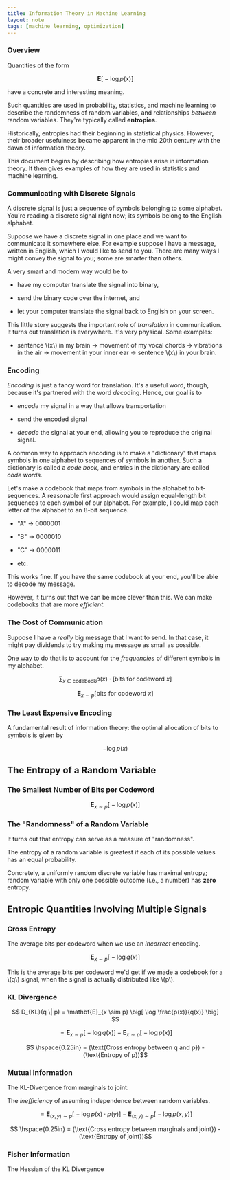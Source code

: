 ```yaml
---
title: Information Theory in Machine Learning 
layout: note
tags: [machine learning, optimization]
---
```


### Overview

Quantities of the form

$$ \mathbf{E} \big[ - \log p(x) \big] $$

have a concrete and interesting meaning.

Such quantities are used in probability, statistics, and machine learning to describe the randomness of random variables, and relationships *between* random variables.
They're typically called **entropies**.

Historically, entropies had their beginning in statistical physics.
However, their broader usefulness became apparent in the mid 20th century with the dawn of information theory.

This document begins by describing how entropies arise in information theory.
It then gives examples of how they are used in statistics and machine learning.

### Communicating with Discrete Signals

A discrete signal is just a sequence of symbols belonging to some alphabet. 
You're reading a discrete signal right now; its symbols belong to the English alphabet. 

Suppose we have a discrete signal in one place and we want to communicate it somewhere else.
For example suppose I have a message, written in English, which I would like to send to you.
There are many ways I might convey the signal to you; some are smarter than others.

A very smart and modern way would be to 

* have my computer translate the signal into binary,

* send the binary code over the internet, and 

* let your computer translate the signal back to English on your screen.

This little story suggests the important role of *translation* in communication.
It turns out translation is everywhere. It's very physical. Some examples:

* sentence \\(x\\) in my brain &rarr; movement of my vocal chords &rarr; vibrations in the air &rarr; movement in your inner ear &rarr; sentence \\(x\\) in your brain. 


### Encoding

*Encoding* is just a fancy word for translation.
It's a useful word, though, because it's partnered with the word *de*coding. 
Hence, our goal is to 

* *encode* my signal in a way that allows transportation 

* send the encoded signal

* *decode* the signal at your end, allowing you to reproduce the original signal.

A common way to approach encoding is to make a "dictionary" that maps symbols in one alphabet to sequences of symbols in another.
Such a dictionary is called a *code book*, and entries in the dictionary are called *code words*.

Let's make a codebook that maps from symbols in the alphabet to bit-sequences.
A reasonable first approach would assign equal-length bit sequences to each symbol of our alphabet.
For example, I could map each letter of the alphabet to an 8-bit sequence. 

* "A" &rarr; 0000001

* "B" &rarr; 0000010

* "C" &rarr; 0000011

* etc.

This works fine. If you have the same codebook at your end, you'll be able to decode my message. 

However, it turns out that we can be more clever than this.
We can make codebooks that are more *efficient*.

### The Cost of Communication

Suppose I have a *really* big message that I want to send. 
In that case, it might pay dividends to try making my message as small as possible.

One way to do that is to account for the *frequencies* of different symbols in my alphabet.

$$ \sum_{x \ \in \ \text{codebook}} p(x) \cdot \big[ \text{bits for codeword } x \big] $$

$$ \textbf{E}_{x \sim p} \big[ \text{bits for codeword } x  \big] $$

### The Least Expensive Encoding

A fundamental result of information theory: the optimal allocation of bits to symbols is given by 

$$ - \log p(x) $$ 

## The Entropy of a Random Variable

### The Smallest Number of Bits per Codeword

$$ \mathbf{E}_{x \sim p} \big[ - \log p(x) \big] $$ 

### The "Randomness" of a Random Variable

It turns out that entropy can serve as a measure of "randomness".

The entropy of a random variable is greatest if each of its possible values has an equal probability.

Concretely, a uniformly random discrete variable has maximal entropy; 
random variable with only one possible outcome (i.e., a number) has **zero** entropy.

## Entropic Quantities Involving Multiple Signals

### Cross Entropy

The average bits per codeword when we use an *incorrect* encoding.

$$ \mathbf{E}_{x \sim p} \big[ - \log q(x) \big] $$ 

This is the average bits per codeword we'd get if we made a codebook for a \\(q\\) signal, when the signal is actually distributed like \\(p\\).

### KL Divergence

$$ D_{KL}(q \| p) = \mathbf{E}_{x \sim p} \big[ \log \frac{p(x)}{q(x)} \big] $$

$$  = \mathbf{E}_{x\sim p} \big[ - \log q(x) \big] - \mathbf{E}_{x\sim p} \big[ - \log p(x) \big]$$

$$ \hspace{0.25in} = (\text{Cross entropy between q and p}) - (\text{Entropy of p})$$

### Mutual Information

The KL-Divergence from marginals to joint. 

The *inefficiency* of assuming independence between random variables.

$$  = \mathbf{E}_{(x,y) \sim p} \big[ - \log p(x)\cdot p(y) \big] - \mathbf{E}_{(x,y) \sim p} \big[ - \log p(x,y) \big]$$

$$ \hspace{0.25in} = (\text{Cross entropy between marginals and joint}) - (\text{Entropy of joint})$$

### Fisher Information

The Hessian of the KL Divergence

<!---
This is the base Jekyll theme. You can find out more info about customizing your Jekyll theme, as well as basic Jekyll usage documentation at [jekyllrb.com](http://jekyllrb.com/)

You can find the source code for the Jekyll new theme at:
{% include icon-github.html username="jekyll" %} /
[minima](https://github.com/jekyll/minima)

You can find the source code for Jekyll at
{% include icon-github.html username="jekyll" %} /
[jekyll](https://github.com/jekyll/jekyll)
-->

